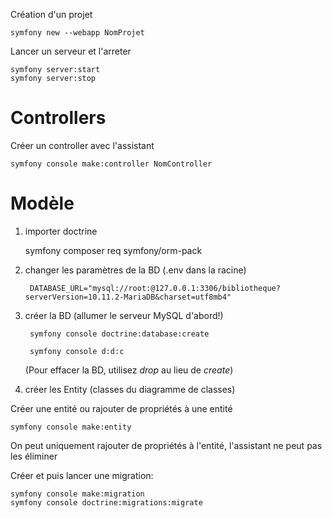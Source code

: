 Création d'un projet

    symfony new --webapp NomProjet


Lancer un serveur et l'arreter

    symfony server:start
    symfony server:stop

# Controllers

Créer un controller avec l'assistant

    symfony console make:controller NomController



# Modèle

1. importer doctrine

    symfony composer req symfony/orm-pack

2. changer les paramètres de la BD (.env dans la racine)

        DATABASE_URL="mysql://root:@127.0.0.1:3306/bibliotheque?serverVersion=10.11.2-MariaDB&charset=utf8mb4"

3. créer la BD (allumer le serveur MySQL d'abord!)

        symfony console doctrine:database:create

        symfony console d:d:c

    (Pour effacer la BD, utilisez *drop* au lieu de *create*)

4. créer les Entity (classes du diagramme de classes)

Créer une entité ou rajouter de propriétés à une entité

    symfony console make:entity

On peut uniquement rajouter de propriétés à l'entité, l'assistant ne peut pas les éliminer

Créer et puis lancer une migration:

    symfony console make:migration
    symfony console doctrine:migrations:migrate







